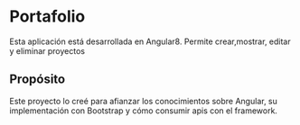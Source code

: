 # Portafolio

Esta aplicación está desarrollada en Angular8.
Permite crear,mostrar, editar y eliminar proyectos

## Propósito

Este proyecto lo creé para afianzar los conocimientos sobre Angular, su implementación con Bootstrap y cómo consumir apis con el framework.

